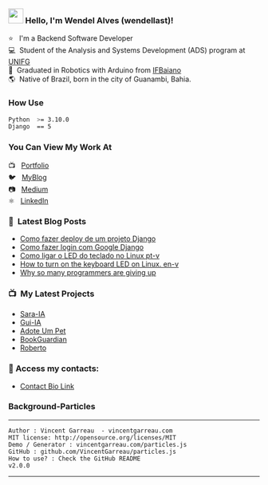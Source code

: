 ### <img src="https://media.giphy.com/media/hvRJCLFzcasrR4ia7z/giphy.gif" width="30px" height="30px"> Hello, I'm Wendel Alves (wendellast)!

⭐ &nbsp; I'm a Backend Software Developer<br>
💻 &nbsp;Student of the Analysis and Systems Development (ADS) program at [UNIFG](https://www.centrouniversitariounifg.edu.br/) <br>
🏡 &nbsp;Graduated in Robotics with Arduino from [IFBaiano](https://www.ifbaiano.edu.br/unidades/guanambi/)<br>
🌎 &nbsp;Native of Brazil, born in the city of Guanambi, Bahia.


### How Use

```bash
Python  >= 3.10.0
Django  == 5
``` 

### You Can View My Work At

📺 &nbsp; [Portfolio](https://hublast.com/) <br>
🐦 &nbsp; [MyBlog](https://wendellast.github.io/) <br>
📷 &nbsp; [Medium](https://medium.com/@wendellast2a) <br>
⚛️ &nbsp; [LinkedIn](https://www.linkedin.com/in/wendellast/) <br>


### 📕 &nbsp;Latest Blog Posts

- [Como fazer deploy de um projeto Django](https://medium.com/@wendellast2a/como-fazer-deploy-de-um-projeto-django-gratuito-c160a6ee1156)
- [Como fazer login com Google Django](https://medium.com/@wendellast2a/como-fazer-login-com-google-django-allauth-4a31d798607e)
- [Como ligar o LED do teclado no Linux pt-v](https://medium.com/@wendellast2a/como-ligar-o-led-do-teclado-no-linux-0d3acd66d053)
- [How to turn on the keyboard LED on Linux. en-v](https://medium.com/@wendellast2a/how-to-turn-on-the-keyboard-led-on-linux-407e65cf39ac)
- [Why so many programmers are giving up](https://medium.com/@wendellast2a/why-so-many-programmers-are-giving-up-and-what-can-be-done-to-reverse-this-trend-88ff741737c5)


### 📺 &nbsp;My Latest Projects


- [Sara-IA](https://github.com/wendellast/Sara-IA-QT)
- [Gui-IA](https://github.com/wendellast/Gui)
- [Adote Um Pet](https://github.com/Adote-um-Pet-Web/AdoteUmPet)
- [BookGuardian](https://github.com/A3-P/Book-Guardian)
- [Roberto](https://github.com/wendellast/Roberto)


### 🔗 Access my contacts:
-  [Contact Bio Link](https://wendellast-profile.vercel.app/)

### Background-Particles

-----------------------------------------------
    Author : Vincent Garreau  - vincentgarreau.com
    MIT license: http://opensource.org/licenses/MIT
    Demo / Generator : vincentgarreau.com/particles.js
    GitHub : github.com/VincentGarreau/particles.js
    How to use? : Check the GitHub README
    v2.0.0
-----------------------------------------------
